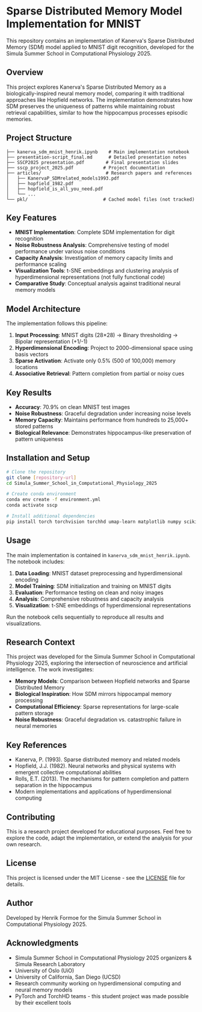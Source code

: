 # Sparse Distributed Memory Model Implementation for MNIST

This repository contains an implementation of Kanerva's Sparse Distributed Memory (SDM) model applied to MNIST digit recognition, developed for the Simula Summer School in Computational Physiology 2025.

## Overview

This project explores Kanerva's Sparse Distributed Memory as a biologically-inspired neural memory model, comparing it with traditional approaches like Hopfield networks. The implementation demonstrates how SDM preserves the uniqueness of patterns while maintaining robust retrieval capabilities, similar to how the hippocampus processes episodic memories.

## Project Structure

```
├── kanerva_sdm_mnist_henrik.ipynb    # Main implementation notebook
├── presentation-script_final.md      # Detailed presentation notes
├── SSCP2025 presentation.pdf        # Final presentation slides
├── sscp_project_2025.pdf           # Project documentation
├── articles/                        # Research papers and references
│   ├── KanervaP_SDMrelated_models1993.pdf
│   ├── hopfield_1982.pdf
│   ├── hopfield_is_all_you_need.pdf
│   └── ...
└── pkl/                            # Cached model files (not tracked)
```

## Key Features

- **MNIST Implementation**: Complete SDM implementation for digit recognition
- **Noise Robustness Analysis**: Comprehensive testing of model performance under various noise conditions
- **Capacity Analysis**: Investigation of memory capacity limits and performance scaling
- **Visualization Tools**: t-SNE embeddings and clustering analysis of hyperdimensional representations (not fully functional code)
- **Comparative Study**: Conceptual analysis against traditional neural memory models

## Model Architecture

The implementation follows this pipeline:
1. **Input Processing**: MNIST digits (28×28) → Binary thresholding → Bipolar representation (+1/-1)
2. **Hyperdimensional Encoding**: Project to 2000-dimensional space using basis vectors
3. **Sparse Activation**: Activate only 0.5% (500 of 100,000) memory locations
4. **Associative Retrieval**: Pattern completion from partial or noisy cues

## Key Results

- **Accuracy**: 70.9% on clean MNIST test images
- **Noise Robustness**: Graceful degradation under increasing noise levels
- **Memory Capacity**: Maintains performance from hundreds to 25,000+ stored patterns
- **Biological Relevance**: Demonstrates hippocampus-like preservation of pattern uniqueness

## Installation and Setup

```bash
# Clone the repository
git clone [repository-url]
cd Simula_Summer_School_in_Computational_Physiology_2025

# Create conda environment
conda env create -f environment.yml
conda activate sscp

# Install additional dependencies
pip install torch torchvision torchhd umap-learn matplotlib numpy scikit-learn
```

## Usage

The main implementation is contained in `kanerva_sdm_mnist_henrik.ipynb`. The notebook includes:

1. **Data Loading**: MNIST dataset preprocessing and hyperdimensional encoding
2. **Model Training**: SDM initialization and training on MNIST digits
3. **Evaluation**: Performance testing on clean and noisy images
4. **Analysis**: Comprehensive robustness and capacity analysis
5. **Visualization**: t-SNE embeddings of hyperdimensional representations

Run the notebook cells sequentially to reproduce all results and visualizations.

## Research Context

This project was developed for the Simula Summer School in Computational Physiology 2025, exploring the intersection of neuroscience and artificial intelligence. The work investigates:

- **Memory Models**: Comparison between Hopfield networks and Sparse Distributed Memory
- **Biological Inspiration**: How SDM mirrors hippocampal memory processing
- **Computational Efficiency**: Sparse representations for large-scale pattern storage
- **Noise Robustness**: Graceful degradation vs. catastrophic failure in neural memories

## Key References

- Kanerva, P. (1993). Sparse distributed memory and related models
- Hopfield, J.J. (1982). Neural networks and physical systems with emergent collective computational abilities
- Rolls, E.T. (2013). The mechanisms for pattern completion and pattern separation in the hippocampus
- Modern implementations and applications of hyperdimensional computing

## Contributing

This is a research project developed for educational purposes. Feel free to explore the code, adapt the implementation, or extend the analysis for your own research.

## License

This project is licensed under the MIT License - see the [LICENSE](LICENSE) file for details.

## Author

Developed by Henrik Formoe for the Simula Summer School in Computational Physiology 2025.

## Acknowledgments

- Simula Summer School in Computational Physiology 2025 organizers & Simula Research Laboratory
- University of Oslo (UiO)
- University of California, San Diego (UCSD)
- Research community working on hyperdimensional computing and neural memory models
- PyTorch and TorchHD teams - this student project was made possible by their excellent tools
